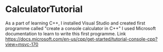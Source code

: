 # CalculatorTutorial
As a part of learning C++, I installed Visual Studio and created first programme called "create a console calculator in C++"
I used Microsoft documentation to learn to write this first programme.
Link https://docs.microsoft.com/en-us/cpp/get-started/tutorial-console-cpp?view=msvc-170
